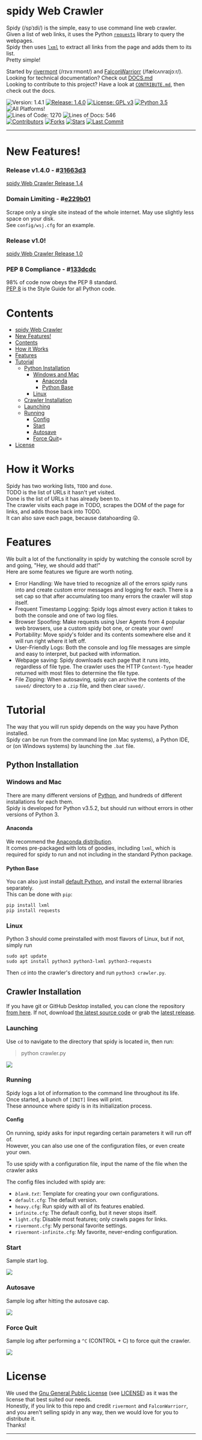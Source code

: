 # spidy Web Crawler
Spidy (/spˈɪdi/) is the simple, easy to use command line web crawler.<br>
Given a list of web links, it uses the Python [`requests`](http://docs.python-requests.org) library to query the webpages.<br>
Spidy then uses [`lxml`](http://lxml.de/index.html) to extract all links from the page and adds them to its list.<br>
Pretty simple!

Started by [rivermont](https://github.com/rivermont) (/rɪvɜːrmɒnt/) and [FalconWarriorr](https://github.com/Casillas-) (/fælcʌnraɪjɔːr/).<br>
Looking for technical documentation? Check out [DOCS.md](https://github.com/rivermont/spidy/blob/master/DOCS.md)<br>
Looking to contribute to this project? Have a look at [`CONTRIBUTE.md`](https://github.com/rivermont/spidy/blob/master/CONTRIBUTE.md), then check out the docs.

![Version: 1.4.1](https://img.shields.io/badge/version-1.4.1-brightgreen.svg)
[![Release: 1.4.0](https://img.shields.io/github/release/rivermont/spidy.svg)](https://github.com/rivermont/spidy/releases)
[![License: GPL v3](https://img.shields.io/badge/license-GPLv3.0-blue.svg)](http://www.gnu.org/licenses/gpl-3.0)
[![Python 3.5](https://img.shields.io/badge/python-3.5-brightgreen.svg)](https://docs.python.org/3/)
![All Platforms!](https://img.shields.io/badge/Windows,%20OS/X,%20Linux-%20%20-brightgreen.svg)
<br>
![Lines of Code: 1270](https://img.shields.io/badge/lines%20of%20code-1270-brightgreen.svg)
![Lines of Docs: 546](https://img.shields.io/badge/lines%20of%20docs-546-green.svg)
<br>
[![Contributors](https://img.shields.io/github/contributors/rivermont/spidy.svg)](https://github.com/rivermont/spidy/graphs/contributors)
[![Forks](https://img.shields.io/github/forks/rivermont/spidy.svg?style=social&label=Forks)](https://github.com/rivermont/spidy/network)
[![Stars](https://img.shields.io/github/stars/rivermont/spidy.svg?style=social&label=Stars)](https://github.com/rivermont/spidy/stargazers)
[![Last Commit](https://img.shields.io/github/last-commit/rivermont/spidy.svg)](https://github.com/rivermont/spidy/graphs/punch-card)

***

# New Features!

### Release v1.4.0 - #[31663d3](https://github.com/rivermont/spidy/commit/31663d34ceeba66ea9de9819b6da555492ed6a80)
[spidy Web Crawler Release 1.4](https://github.com/rivermont/spidy/releases/tag/1.4.0)

### Domain Limiting - #[e229b01](https://github.com/rivermont/spidy/commit/e229b01eed7e1f95530d06afc671e40dbf4dac53)
Scrape only a single site instead of the whole internet. May use slightly less space on your disk.<br>
See `config/wsj.cfg` for an example.

### Release v1.0!
[spidy Web Crawler Release 1.0](https://github.com/rivermont/spidy/releases/tag/1.0)

### PEP 8 Compliance - #[133dcdc](https://github.com/rivermont/spidy/commit/133dcdc02a0d63d94725cb86c089b7fdb3eba2d4)
98% of code now obeys the PEP 8 standard.<br>
[PEP 8](https://www.python.org/dev/peps/pep-0008/) is the Style Guide for all Python code.


# Contents

  - [spidy Web Crawler](#spidy-web-crawler)
  - [New Features!](#new-features)
  - [Contents](#contents)
  - [How it Works](#how-it-works)
  - [Features](#features)
  - [Tutorial](#tutorial)
    - [Python Installation](#python-installation)
      - [Windows and Mac](#windows-and-mac)
        - [Anaconda](#anaconda)
        - [Python Base](#python-base)
      - [Linux](#linux)
    - [Crawler Installation](#crawler-installation)
    - [Launching](#launching)
    - [Running](#running)
      - [Config](#config)
      - [Start](#start)
      - [Autosave](#autosave)
      - [Force Quit](#force-quit)=
  - [License](#license)


# How it Works
Spidy has two working lists, `TODO` and `done`.<br>
TODO is the list of URLs it hasn't yet visited.<br>
Done is the list of URLs it has already been to.<br>
The crawler visits each page in TODO, scrapes the DOM of the page for links, and adds those back into TODO.<br>
It can also save each page, because datahoarding 😜.


# Features
We built a lot of the functionality in spidy by watching the console scroll by and going, "Hey, we should add that!"<br>
Here are some features we figure are worth noting.

  - Error Handling: We have tried to recognize all of the errors spidy runs into and create custom error messages and logging for each. There is a set cap so that after accumulating too many errors the crawler will stop itself.
  - Frequent Timestamp Logging: Spidy logs almost every action it takes to both the console and one of two log files.
  - Browser Spoofing: Make requests using User Agents from 4 popular web browsers, use a custom spidy bot one, or create your own!
  - Portability: Move spidy's folder and its contents somewhere else and it will run right where it left off.
  - User-Friendly Logs: Both the console and log file messages are simple and easy to interpret, but packed with information.
  - Webpage saving: Spidy downloads each page that it runs into, regardless of file type. The crawler uses the HTTP `Content-Type` header returned with most files to determine the file type.
  - File Zipping: When autosaving, spidy can archive the contents of the `saved/` directory to a `.zip` file, and then clear `saved/`.


# Tutorial
The way that you will run spidy depends on the way you have Python installed.<br>
Spidy can be run from the command line (on Mac systems), a Python IDE, or (on Windows systems) by launching the `.bat` file.

## Python Installation

### Windows and Mac

There are many different versions of [Python](https://www.python.org/about/), and hundreds of different installations for each them.<br>
Spidy is developed for Python v3.5.2, but should run without errors in other versions of Python 3.

#### Anaconda
We recommend the [Anaconda distribution](https://www.continuum.io/downloads).<br>
It comes pre-packaged with lots of goodies, including `lxml`, which is required for spidy to run and not including in the standard Python package.

#### Python Base
You can also just install [default Python](https://www.python.org/downloads/), and install the external libraries separately.<br>
This can be done with `pip`:

    pip install lxml
    pip install requests

### Linux
Python 3 should come preinstalled with most flavors of Linux, but if not, simply run

    sudo apt update
    sudo apt install python3 python3-lxml python3-requests

Then `cd` into the crawler's directory and run `python3 crawler.py`.

## Crawler Installation
If you have git or GitHub Desktop installed, you can clone the repository [from here](https://github.com/rivermont/spidy.git). If not, download [the latest source code](https://github.com/rivermont/spidy/archive/master.zip) or grab the [latest release](https://github.com/rivermont/spidy/releases).

### Launching

Use `cd` to navigate to the directory that spidy is located in, then run:

> python crawler.py

![](/media/run.gif?raw=true)

### Running
Spidy logs a lot of information to the command line throughout its life.<br>
Once started, a bunch of `[INIT]` lines will print.<br>
These announce where spidy is in its initialization process.<br>

#### Config
On running, spidy asks for input regarding certain parameters it will run off of.<br>
However, you can also use one of the configuration files, or even create your own.

To use spidy with a configuration file, input the name of the file when the crawler asks

The config files included with spidy are:

  - *`blank.txt`*: Template for creating your own configurations.
  - `default.cfg`: The default version.
  - `heavy.cfg`: Run spidy with all of its features enabled.
  - `infinite.cfg`: The default config, but it never stops itself.
  - `light.cfg`: Disable most features; only crawls pages for links.
  - `rivermont.cfg`: My personal favorite settings.
  - `rivermont-infinite.cfg`: My favorite, never-ending configuration.

### Start
Sample start log.

![](/media/start.png?raw=true)

### Autosave
Sample log after hitting the autosave cap.

![](/media/log.png?raw=true)

### Force Quit
Sample log after performing a `^C` (CONTROL + C) to force quit the crawler.

![](/media/keyboardinterrupt.png?raw=true)


# License
We used the [Gnu General Public License](https://www.gnu.org/licenses/gpl-3.0.en.html) (see [LICENSE](https://github.com/rivermont/spidy/blob/master/LICENSE)) as it was the license that best suited our needs.<br>
Honestly, if you link to this repo and credit `rivermont` and `FalconWarriorr`, and you aren't selling spidy in any way, then we would love for you to distribute it.<br>
Thanks!

***

